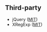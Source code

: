 
## Third-party

- jQuery ([MIT](https://raw.githubusercontent.com/jquery/jquery/main/LICENSE.txt))
- XRegExp ([MIT](https://raw.githubusercontent.com/slevithan/xregexp/master/LICENSE))

